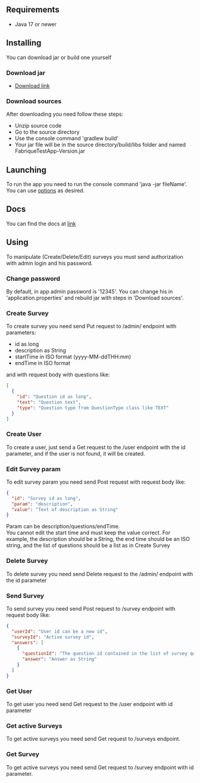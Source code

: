 ## Requirements
  - Java 17 or newer
## Installing
  You can download jar or build one yourself
### Download jar
  - [Download link](https://github.com/Furestry/FabriqueTest/releases)
### Download sources
  After downloading you need follow these steps:
  - Unzip source code
  - Go to the source directory
  - Use the console command 'gradlew build'
  - Your jar file will be in the source directory/build/libs folder and named FabriqueTestApp-Version.jar
## Launching
To run the app you need to run the console command 'java -jar fileName'. You can use [options](https://www.oracle.com/java/technologies/javase/vmoptions-jsp.html) as desired.
## Docs
You can find the docs at [link](https://furestry.github.io/FabriqueTest/)
## Using
To manipulate (Create/Delete/Edit) surveys you must send authorization with admin login and his password.
### Change password
By default, in app admin password is '12345'. You can change his in 'application.properties' and rebuild jar with steps in 'Download sources'.
### Create Survey
To create survey you need send Put request to /admin/ endpoint with parameters:
- id as long
- description as String
- startTime in ISO format (yyyy-MM-ddTHH:mm)
- endTime in ISO format  
  
and with request body with questions like:

```json
[
  {
    "id": "Question id as long",
    "text": "Question text",
    "type": "Question type from QuestionType class like TEXT"
  }
]
```
### Create User
To create a user, just send a Get request to the /user endpoint with the id parameter, and if the user is not found, it will be created.
### Edit Survey param
To edit survey param you need send Post request with request body like:
```json
{
  "id": "Survey id as long",
  "param": "description",
  "value": "Text of description as String"
}
```
Param can be description/questions/endTime.  
You cannot edit the start time and must keep the value correct. For example, the description should be a String, the end time should be an ISO string, and the list of questions should be a list as in Create Survey
### Delete Survey
To delete survey you need send Delete request to the /admin/ endpoint with the id parameter
### Send Survey
To send survey you need send Post request to /survey endpoint with request body like:

```json
{
  "userId": "User id can be a new id",
  "surveyId": "Active survey id",
  "answers": [
    {
      "questionId": "The question id contained in the list of survey questions, as long",
      "answer": "Answer as String"
    }
  ]
}
```
### Get User
To get user you need send Get request to the /user endpoint with id parameter
### Get active Surveys
To get active surveys you need send Get request to /surveys endpoint.
### Get Survey
To get active surveys you need send Get request to /survey endpoint with id parameter.